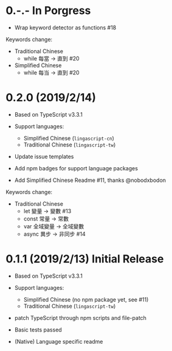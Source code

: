 # 0.-.- In Porgress

- Wrap keyword detector as functions #18

Keywords change:
- Traditional Chinese
  - while 每當 -> 直到 #20
- Simplified Chinese
  - while 每当 -> 直到 #20

# 0.2.0 (2019/2/14)

- Based on TypeScript v3.3.1
- Support languages:
  - Simplified Chinese (`lingascript-cn`)
  - Traditional Chinese (`lingascript-tw`)

- Update issue templates
- Add npm badges for support language packages
- Add Simplified Chinese Readme #11, thanks @nobodxbodon

Keywords change:
- Traditional Chinese
  - let 變量 -> 變數 #13
  - const 常量 -> 常數
  - var 全域變量 -> 全域變數
  - async 異步 -> 非同步 #14

# 0.1.1 (2019/2/13) Initial Release

- Based on TypeScript v3.3.1
- Support languages:
  - Simplified Chinese (no npm package yet, see #11)
  - Traditional Chinese (`lingascript-tw`)

- patch TypeScript through npm scripts and file-patch
- Basic tests passed
- (Native) Language specific readme
